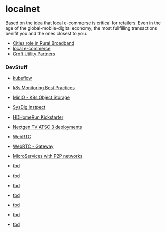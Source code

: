 # localnet
Based on the idea that local e-commerse is critical for retailers.  Even in the age of the global-mobile-digital economy, the most fullfilling transactions benifit you and the ones closest to you.

- [Cities role in Rural Broadband](https://www.voanews.com/silicon-valley-technology/rural-broadband-sometimes-cities-must-step)
- [local e-commerce](https://medium.com/@dariusvasefi/what-is-local-e-commerce-and-its-key-role-in-the-new-retail-store-stack-645a95730295)
- [Croft Utility Partners](http://croftutilitypartners.com/home/)

### DevStuff

- [kubeflow](https://www.kubeflow.org/docs/started/kubeflow-overview/)
- [k8s Monitoring Best Practices](https://www.anodot.com/blog/kubernetes-monitoring-best-practices/)
- [MinIO - K8s Object Storage](https://min.io/)
- [SysDig Instpect](https://github.com/draios/sysdig-inspect)

- [HDHomeRun Kickstarter](https://www.kickstarter.com/projects/1275320038/hdhomerun-atsc-30/posts)
- [Nextgen TV ATSC 3 deployments](https://www.atsc.org/nextgen-tv/deployments/)
- [WebRTC](https://en.wikipedia.org/wiki/WebRTC)
- [WebRTC - Gateway](https://en.wikipedia.org/wiki/WebRTC_Gateway)
- [MicroServices with P2P networks](https://github.com/lithdew/flatend)

- [tbd]()
- [tbd]()
- [tbd]()
- [tbd]()
- [tbd]()
- [tbd]()
- [tbd]()
